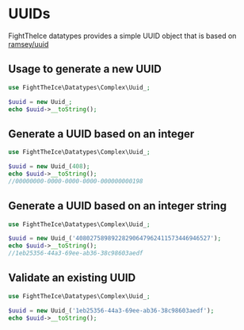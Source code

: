 # UUIDs
FightTheIce datatypes provides a simple UUID object that is based on [ramsey/uuid](https://github.com/ramsey/uuid)


## Usage to generate a new UUID
```php
use FightTheIce\Datatypes\Complex\Uuid_;

$uuid = new Uuid_;
echo $uuid->__toString();
```

## Generate a UUID based on an integer
```php
use FightTheIce\Datatypes\Complex\Uuid_;

$uuid = new Uuid_(408);
echo $uuid->__toString();
//00000000-0000-0000-0000-000000000198
```

## Generate a UUID based on an integer string
```php
use FightTheIce\Datatypes\Complex\Uuid_;

$uuid = new Uuid_('40802758989228290647962411573446946527');
echo $uuid->__toString();
//1eb25356-44a3-69ee-ab36-38c98603aedf
```

## Validate an existing UUID
```php
use FightTheIce\Datatypes\Complex\Uuid_;

$uuid = new Uuid_('1eb25356-44a3-69ee-ab36-38c98603aedf');
echo $uuid->__toString();
```
